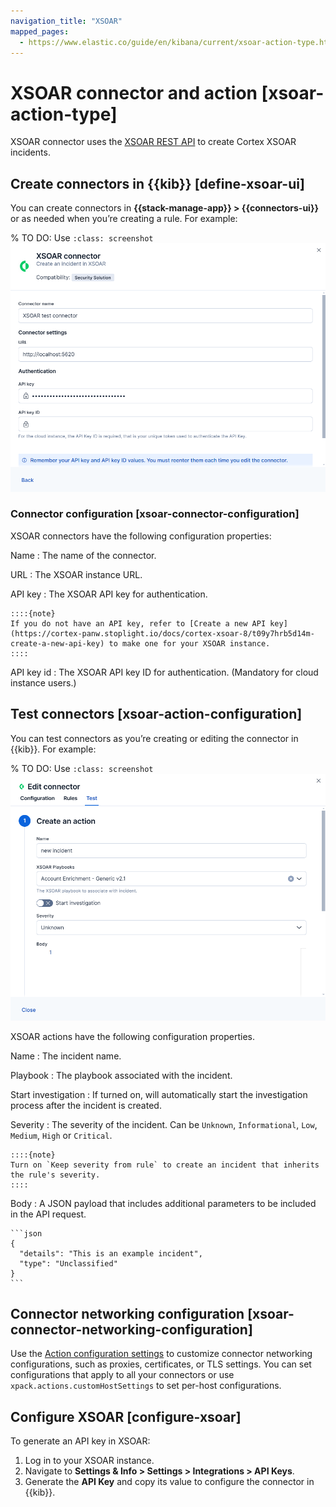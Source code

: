 ```yaml
---
navigation_title: "XSOAR"
mapped_pages:
  - https://www.elastic.co/guide/en/kibana/current/xsoar-action-type.html
---
```


# XSOAR connector and action [xsoar-action-type]


XSOAR connector uses the [XSOAR REST API](https://cortex-panw.stoplight.io/docs/cortex-xsoar-8/m0qlgh9inh4vk-create-or-update-an-incident) to create Cortex XSOAR incidents.


## Create connectors in {{kib}} [define-xsoar-ui]

You can create connectors in **{{stack-manage-app}} > {{connectors-ui}}** or as needed when you’re creating a rule. For example:

% TO DO: Use `:class: screenshot`
![XSOAR connector](../images/xsoar-connector.png)


### Connector configuration [xsoar-connector-configuration]

XSOAR connectors have the following configuration properties:

Name
:   The name of the connector.

URL
:   The XSOAR instance URL.

API key
:   The XSOAR API key for authentication.

    ::::{note}
    If you do not have an API key, refer to [Create a new API key](https://cortex-panw.stoplight.io/docs/cortex-xsoar-8/t09y7hrb5d14m-create-a-new-api-key) to make one for your XSOAR instance.
    ::::

API key id
:   The XSOAR API key ID for authentication. (Mandatory for cloud instance users.)


## Test connectors [xsoar-action-configuration]

You can test connectors as you’re creating or editing the connector in {{kib}}. For example:

% TO DO: Use `:class: screenshot`
![XSOAR params test](../images/xsoar-params-test.png)

XSOAR actions have the following configuration properties.

Name
:   The incident name.

Playbook
:   The playbook associated with the incident.

Start investigation
:   If turned on, will automatically start the investigation process after the incident is created.

Severity
:   The severity of the incident. Can be `Unknown`, `Informational`, `Low`, `Medium`, `High` or `Critical`.

    ::::{note}
    Turn on `Keep severity from rule` to create an incident that inherits the rule's severity.
    ::::

Body
:   A JSON payload that includes additional parameters to be included in the API request.

    ```json
    {
      "details": "This is an example incident",
      "type": "Unclassified"
    }
    ```


## Connector networking configuration [xsoar-connector-networking-configuration]

Use the [Action configuration settings](/reference/configuration-reference/alerting-settings.md#action-settings) to customize connector networking configurations, such as proxies, certificates, or TLS settings. You can set configurations that apply to all your connectors or use `xpack.actions.customHostSettings` to set per-host configurations.


## Configure XSOAR [configure-xsoar]

To generate an API key in XSOAR:

1. Log in to your XSOAR instance.
2. Navigate to **Settings & Info > Settings > Integrations > API Keys**.
3. Generate the **API Key** and copy its value to configure the connector in {{kib}}.

